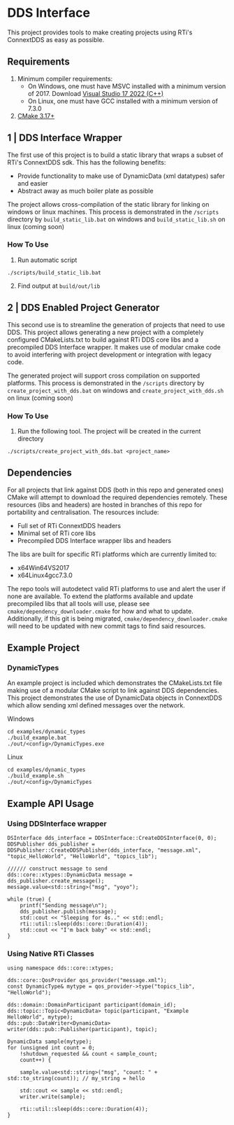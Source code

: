 
# DDS Interface
This project provides tools to make creating projects using RTi's ConnextDDS as easy as possible.

## Requirements
1.  Minimum compiler requirements:
    * On Windows, one must have MSVC installed with a minimum version of 2017.
      Download [Visual Studio 17 2022 (C++)](https://visualstudio.microsoft.com/thank-you-downloading-visual-studio/?sku=Community&channel=Release&version=VS2022&source=VSLandingPage&passive=true&tailored=cplus&cid=2037#cplusplus)
    * On Linux, one must have GCC installed with a minimum version of 7.3.0
2.  [CMake 3.17+](https://cmake.org/download/)
## 1 | DDS Interface Wrapper
The first use of this project is to build a static library that wraps a subset of RTi's ConnextDDS sdk. 
This has the following benefits:
* Provide functionality to make use of DynamicData (xml datatypes) safer and easier
* Abstract away as much boiler plate as possible

The project allows cross-compilation of the static library for linking on windows or linux machines.
This process is demonstrated in the `/scripts` directory by `build_static_lib.bat` on windows and `build_static_lib.sh` on linux (coming soon)

### How To Use
1. Run automatic script
```
./scripts/build_static_lib.bat
```
2. Find output at `build/out/lib`

## 2 | DDS Enabled Project Generator
This second use is to streamline the generation of projects that need to use DDS.
This project allows generating a new project with a completely configured CMakeLists.txt to build against RTi DDS core libs and a precompiled DDS Interface wrapper. It makes use of modular cmake code to avoid interfering with project development or integration with legacy code.

The generated project will support cross compilation on supported platforms.
This process is demonstrated in the `/scripts` directory by `create_project_with_dds.bat` on windows and `create_project_with_dds.sh` on linux (coming soon)

### How To Use
1. Run the following tool. The project will be created in the current directory
```
./scripts/create_project_with_dds.bat <project_name>
```

## Dependencies
For all projects that link against DDS (both in this repo and generated ones) CMake will attempt to download the required dependencies remotely. These resources (libs and headers) are hosted in branches of this repo for portability and centralisation. 
The resources include:
* Full set of RTi ConnextDDS headers
* Minimal set of RTi core libs
* Precompiled DDS Interface wrapper libs and headers

The libs are built for specific RTi platforms which are currently limited to:
* x64Win64VS2017
* x64Linux4gcc7.3.0

The repo tools will autodetect valid RTi platforms to use and alert the user if none are available. 
To extend the platforms available and update precompiled libs that all tools will use, please see `cmake/dependency_downloader.cmake` for how and what to update. Additionally, if this git is being migrated, `cmake/dependency_downloader.cmake` will need to be updated with new commit tags to find said resources.
## Example Project
### DynamicTypes
An example project is included which demonstrates the CMakeLists.txt file making use of a modular CMake script to link against DDS dependencies. This project demonstrates the use of DynamicData objects in ConnextDDS which allow sending xml defined messages over the network. 

Windows
```
cd examples/dynamic_types
./build_example.bat
./out/<config>/DynamicTypes.exe

```
Linux
```
cd examples/dynamic_types
./build_example.sh
./out/<config>/DynamicTypes
```

## Example API Usage
### Using DDSInterface wrapper
```
DSInterface dds_interface = DDSInterface::CreateDDSInterface(0, 0);
DDSPublisher dds_publisher = DDSPublisher::CreateDDSPublisher(dds_interface, "message.xml", "topic_HelloWorld", "HelloWorld", "topics_lib");

////// construct message to send
dds::core::xtypes::DynamicData message = dds_publisher.create_message();
message.value<std::string>("msg", "yoyo");

while (true) {
    printf("Sending message\n");
    dds_publisher.publish(message);
    std::cout << "Sleeping for 4s.." << std::endl;
    rti::util::sleep(dds::core::Duration(4));
    std::cout << "I'm back baby" << std::endl;
}
```

### Using Native RTi Classes

```
using namespace dds::core::xtypes;

dds::core::QosProvider qos_provider("message.xml");
const DynamicType& mytype = qos_provider->type("topics_lib", "HelloWorld");

dds::domain::DomainParticipant participant(domain_id);
dds::topic::Topic<DynamicData> topic(participant, "Example HelloWorld", mytype);
dds::pub::DataWriter<DynamicData> writer(dds::pub::Publisher(participant), topic);

DynamicData sample(mytype);
for (unsigned int count = 0;
    !shutdown_requested && count < sample_count;
    count++) {

    sample.value<std::string>("msg", "count: " + std::to_string(count)); // my_string = hello

    std::cout << sample << std::endl;
    writer.write(sample);

    rti::util::sleep(dds::core::Duration(4));
}

```